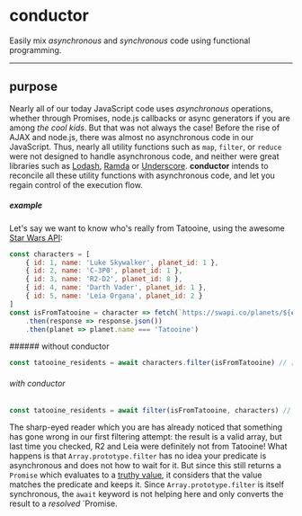 # conductor

Easily mix *asynchronous* and *synchronous* code using functional programming.
___
## purpose
Nearly all of our today JavaScript code uses *asynchronous* operations, whether through Promises, node.js callbacks or async generators if you are among *the cool kids*. But that was not always the case! Before the rise of AJAX and node.js, there was almost no asynchronous code in our JavaScript. Thus, nearly all utility functions such as `map`, `filter`, or `reduce` were not designed to handle asynchronous code, and neither were great libraries such as [Lodash](https://lodash.com/), [Ramda](ramdajs.com) or [Underscore](http://underscorejs.org/). **conductor** intends to reconcile all these utility functions with asynchronous code, and let you regain control of the execution flow.

##### example
Let's say we want to know who's really from Tatooine, using the awesome [Star Wars API](https://swapi.co/):
```js
const characters = [
    { id: 1, name: 'Luke Skywalker', planet_id: 1 },
    { id: 2, name: 'C-3P0', planet_id: 1 },
    { id: 3, name: 'R2-D2', planet_id: 8 },
    { id: 4, name: 'Darth Vader', planet_id: 1 },
    { id: 5, name: 'Leia Organa', planet_id: 2 }
]
const isFromTatooine = character => fetch(`https://swapi.co/planets/${character.planet_id}`)
    .then(response => response.json())
    .then(planet => planet.name === 'Tatooine')
```
###### without conductor
```js
const tatooine_residents = await characters.filter(isFromTatooine) // [Luke, C-3PO, R2-D2, Darth Vader, Leia]... wait what???
```
###### with conductor
```js
const tatooine_residents = await filter(isFromTatooine, characters) // [Luke, C-3PO, Darth Vader]
```
The sharp-eyed reader which you are has already noticed that something has gone wrong in our first filtering attempt: the result is a valid array, but last time you checked, R2 and Leia were definitely not from Tatooine! What happens is that `Array.prototype.filter` has no idea your predicate is asynchronous and does not how to wait for it. But since this still returns a `Promise` which evaluates to a [truthy value](https://developer.mozilla.org/en-US/docs/Glossary/Truthy), it considers that the value matches the predicate and keeps it. Since `Array.prototype.filter` is itself synchronous, the `await` keyword is not helping here and only converts the result to a *resolved* `Promise.

  